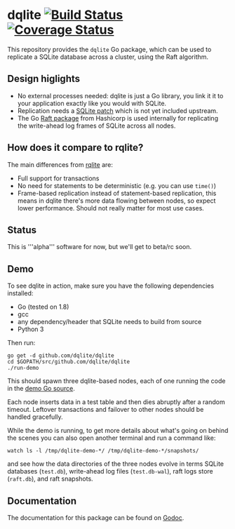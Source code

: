 dqlite [![Build Status](https://travis-ci.org/dqlite/dqlite.png)](https://travis-ci.org/dqlite/dqlite) [![Coverage Status](https://coveralls.io/repos/github/dqlite/dqlite/badge.svg?branch=master)](https://coveralls.io/github/dqlite/dqlite?branch=master)
======

This repository provides the `dqlite` Go package, which can be used to
replicate a SQLite database across a cluster, using the Raft
algorithm.

Design higlights
----------------

* No external processes needed: dqlite is just a Go library, you link it
  it to your application exactly like you would with SQLite.
* Replication needs a [SQLite patch](https://github.com/dqlite/sqlite/commit/2a9aa8b056f37ae05f38835182a2856ffc95aee4)
  which is not yet included upstream.
* The Go [Raft package](https://github.com/hashicorp/raft) from Hashicorp
  is used internally for replicating the write-ahead log frames of SQLite
  across all nodes.

How does it compare to rqlite?
------------------------------

The main differences from [rqlite](https://github.com/rqlite/rqlite) are:

* Full support for transactions
* No need for statements to be deterministic (e.g. you can use ```time()```)
* Frame-based replication instead of statement-based replication, this
  means in dqlite there's more data flowing between nodes, so expect
  lower performance. Should not really matter for most use cases.

Status
------

This is '''alpha''' software for now, but we'll get to beta/rc soon.

Demo
----

To see dqlite in action, make sure you have the following dependencies
installed:

* Go (tested on 1.8)
* gcc
* any dependency/header that SQLite needs to build from source
* Python 3

Then run:

```
go get -d github.com/dqlite/dqlite
cd $GOPATH/src/github.com/dqlite/dqlite
./run-demo
```

This should spawn three dqlite-based nodes, each of one running the
code in the [demo Go source](testdata/demo.go).

Each node inserts data in a test table and then dies abruptly after a
random timeout. Leftover transactions and failover to other nodes
should be handled gracefully.

While the demo is running, to get more details about what's going on
behind the scenes you can also open another terminal and run a command
like:

```
watch ls -l /tmp/dqlite-demo-*/ /tmp/dqlite-demo-*/snapshots/
```

and see how the data directories of the three nodes evolve in terms
SQLite databases (```test.db```), write-ahead log files (```test.db-wal```),
raft logs store (```raft.db```), and raft snapshots.


Documentation
-------------

The documentation for this package can be found on [Godoc](http://godoc.org/github.com/dqlite/dqlite).
